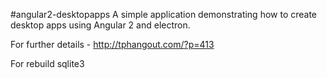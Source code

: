 #angular2-desktopapps
A simple application demonstrating how to create desktop apps using Angular 2 and electron.

For further details - http://tphangout.com/?p=413

For rebuild sqlite3
